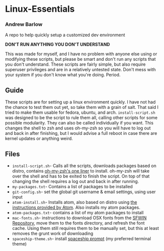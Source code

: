 # Linux-Essentials
### Andrew Barlow
A repo to help quickly setup a customized dev environment

**DON'T RUN ANYTHING YOU DON'T UNDERSTAND**

This was made for myself, and I have no problem with anyone else using or modifying these scripts, but please be smart and don't run any scripts that you don't understand. These scripts are fairly simple, but also require superuser privileges and are in a relatively untested state. Don't mess with your system if you don't know what you're doing. Period.

## Guide
These scripts are for setting up a linux environment quickly. I have not had the chance to test them out yet, so take them with a grain of salt. That said I tried to make them usable for fedora, ubuntu, and arch. `install-script.sh` was designed to be the script to rule them all, calling other scripts for some possible modularity. They can also be called individually if you want. This changes the shell to zsh and uses oh-my-zsh so you will have to log out and back in after finishing, but I would advise a full reboot in case there are kernel updates or anything weird.

## Files
* `install-script.sh`- Calls all the scripts, downloads packages based on distro, contains [oh-my-zsh's one liner](https://github.com/ohmyzsh/ohmyzsh) to install. oh-my-zsh will take over the shell and has to be exited to finish the script. On top of that changing the shell requires a log out and back in after running.
* `my-packages.txt`- Contains a list of packages to be installed
* `git-config.sh`- set the global git username & email settings, using user input
* `atom-install.sh`- Installs atom, also based on distro using [the instructions provided by Atom](https://flight-manual.atom.io/getting-started/sections/installing-atom/). Also installs my atom packages.
* `atom-packages.txt`- contains a list of my atom packages to install
* `mac-fonts.sh`- instructions to download OSX fonts from the [SFWIN Repository](https://github.com/blaisck/sfwin), move them to the fonts directory, and refresh the font cache. Using them still requires them to be manually set, but this at least removes the grunt work of downloading
* `spaceship-theme.sh`- install [spaceship prompt](https://github.com/denysdovhan/spaceship-prompt) (my preferred terminal theme)

